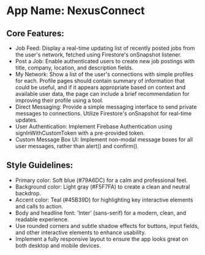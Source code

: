 # **App Name**: NexusConnect

## Core Features:

- Job Feed: Display a real-time updating list of recently posted jobs from the user's network, fetched using Firestore's onSnapshot listener.
- Post a Job: Enable authenticated users to create new job postings with title, company, location, and description fields.
- My Network: Show a list of the user's connections with simple profiles for each.  Profile pages should contain summary of information that could be useful, and if it appears appropriate based on context and available user data, the page can include a brief recommendation for improving their profile using a tool.
- Direct Messaging: Provide a simple messaging interface to send private messages to connections. Utilize Firestore's onSnapshot for real-time updates.
- User Authentication: Implement Firebase Authentication using signInWithCustomToken with a pre-provided token.
- Custom Message Box UI: Implement non-modal message boxes for all user messages, rather than alert() and confirm().

## Style Guidelines:

- Primary color: Soft blue (#79A6DC) for a calm and professional feel.
- Background color: Light gray (#F5F7FA) to create a clean and neutral backdrop.
- Accent color: Teal (#45B39D) for highlighting key interactive elements and calls to action.
- Body and headline font: 'Inter' (sans-serif) for a modern, clean, and readable experience.
- Use rounded corners and subtle shadow effects for buttons, input fields, and other interactive elements to enhance usability.
- Implement a fully responsive layout to ensure the app looks great on both desktop and mobile devices.